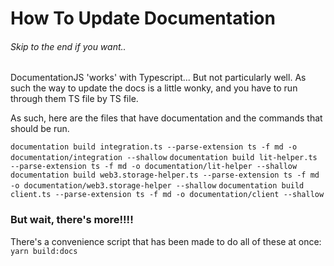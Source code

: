 # How To Update Documentation

###### Skip to the end if you want..

DocumentationJS 'works' with Typescript... But not particularly well. As such the way to update the docs is a little wonky, and you have to run through them TS file by TS file.

As such, here are the files that have documentation and the commands that should be run.

`documentation build integration.ts --parse-extension ts -f md -o documentation/integration --shallow`
`documentation build lit-helper.ts --parse-extension ts -f md -o documentation/lit-helper --shallow`
`documentation build web3.storage-helper.ts --parse-extension ts -f md -o documentation/web3.storage-helper --shallow`
`documentation build client.ts --parse-extension ts -f md -o documentation/client --shallow`

### But wait, there's more!!!!

There's a convenience script that has been made to do all of these at once:
`yarn build:docs`
